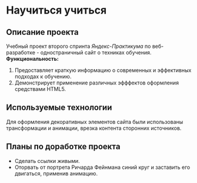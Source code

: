 # Научиться учиться
## Описание проекта
Учебный проект второго спринта *Яндекс-Практикума* по веб-разработке - одностраничный сайт о техниках обучения.  
**Функциональность:**  
1. Предоставляет краткую информацию о современных и эффективных подходах к обучению.
2. Демонстрирует применение различных эфффектов оформления средствами HTML5.
## Используемые технологии
Для оформления декоративных элементов сайта были использованы трансформации и анимации, врезка контента сторонних источников.  
## Планы по доработке проекта
* Сделать ссылки *живыми*.
* Оторвать от портрета Ричарда Фейнмана синий круг и заставить его двигаться, применив анимацию.